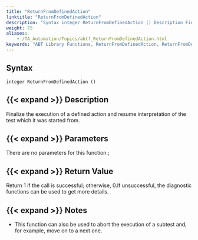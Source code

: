 ```yaml
--- 
title: "ReturnFromDefinedAction"
linktitle: "ReturnFromDefinedAction"
description: "Syntax integer ReturnFromDefinedAction () Description Finalize the execution of a defined action and resume interpretation of the test which it was started from. Parameters There are no parameters for ..."
weight: 75
aliases: 
    - /TA_Automation/Topics/abtf_ReturnFromDefinedAction.html
keywords: "ABT Library Functions, ReturnFromDefinedAction, ReturnFromDefinedAction (ABT library function)"
---
```


## Syntax

`integer ReturnFromDefinedAction ()`

## {{< expand >}} Description

Finalize the execution of a defined action and resume interpretation of the test which it was started from.

## {{< expand >}} Parameters

There are no parameters for this function.;

## {{< expand >}} Return Value

Return 1 if the call is successful; otherwise, 0.If unsuccessful, the diagnostic functions can be used to get more details.

## {{< expand >}} Notes

-   This function can also be used to abort the execution of a subtest and, for example, move on to a next one.


